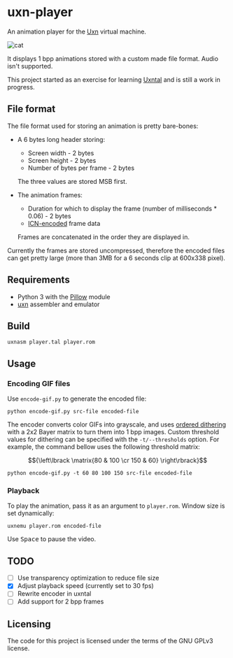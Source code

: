 # uxn-player
An animation player for the [Uxn](https://100r.co/site/uxn.html) virtual machine.

![cat](https://user-images.githubusercontent.com/100698182/210180843-be2c0a9c-25ff-416a-9e0d-dd4c745609ea.gif)


It displays 1 bpp animations stored with a custom made file format. Audio isn't supported.

This project started as an exercise for learning [Uxntal](https://wiki.xxiivv.com/site/uxntal.html) and is still a work in progress.

## File format
The file format used for storing an animation is pretty bare-bones:
- A 6 bytes long header storing:
    - Screen width - 2 bytes
    - Screen height - 2 bytes
    - Number of bytes per frame - 2 bytes
  
    The three values are stored MSB first.

- The animation frames:
    - Duration for which to display the frame (number of milliseconds * 0.06) - 2 bytes
    - [ICN-encoded](https://wiki.xxiivv.com/site/icn_format.html) frame data
    
    Frames are concatenated in the order they are displayed in.

Currently the frames are stored uncompressed, therefore the encoded files can get pretty large (more than 3MB for a 6 seconds clip at 600x338 pixel).

## Requirements
- Python 3 with the [Pillow](https://pypi.org/project/Pillow/) module
- [uxn](https://git.sr.ht/~rabbits/uxn/) assembler and emulator

## Build
```
uxnasm player.tal player.rom
```

## Usage
### Encoding GIF files
Use `encode-gif.py` to generate the encoded file:

```
python encode-gif.py src-file encoded-file
```
The encoder converts color GIFs into grayscale, and uses [ordered dithering](https://en.wikipedia.org/wiki/Ordered_dithering) with a 2x2 Bayer matrix to turn them into 1 bpp images. Custom threshold values for dithering can be specified with the `-t/--thresholds` option.
For example, the command bellow uses the following threshold matrix:
 ```math
{\left\lbrack \matrix{80 & 100 \cr 150 & 60} \right\rbrack}
```
```
python encode-gif.py -t 60 80 100 150 src-file encoded-file
```

### Playback
To play the animation, pass it as an argument to `player.rom`. Window size is set dynamically:

```
uxnemu player.rom encoded-file
```
Use <kbd>Space</kbd> to pause the video.

## TODO
- [ ] Use transparency optimization to reduce file size
- [x] Adjust playback speed (currently set to 30 fps)
- [ ] Rewrite encoder in uxntal
- [ ] Add support for 2 bpp frames

## Licensing

The code for this project is licensed under the terms of the GNU GPLv3 license.
